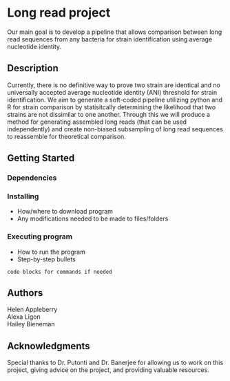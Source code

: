 # Long read project

Our main goal is to develop a pipeline that allows comparison between long read sequences from any bacteria for strain identification using average nucleotide identity.

## Description

Currently, there is no definitive way to prove two strain are identical and no universally accepted average nucleotide identity (ANI) threshold for strain identification. We aim to generate a soft-coded pipeline utilizing python and R for strain comparison by statisitcally determining the likelihood that two strains are not dissimilar to one another. Through this we will produce a method for generating assembled long reads (that can be used independently) and create non-biased subsampling of long read sequences to reassemble for theoretical comparison.

## Getting Started

### Dependencies


### Installing

* How/where to download program
* Any modifications needed to be made to files/folders

### Executing program

* How to run the program
* Step-by-step bullets
```
code blocks for commands if needed
```

## Authors

Helen Appleberry<br>
Alexa Ligon<br>
Hailey Bieneman<br>

## Acknowledgments

Special thanks to Dr. Putonti and Dr. Banerjee for allowing us to work on this project, giving advice on the project, and providing valuable resources. 
